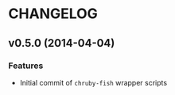 # CHANGELOG

## v0.5.0 (2014-04-04)

### Features

- Initial commit of `chruby-fish` wrapper scripts
